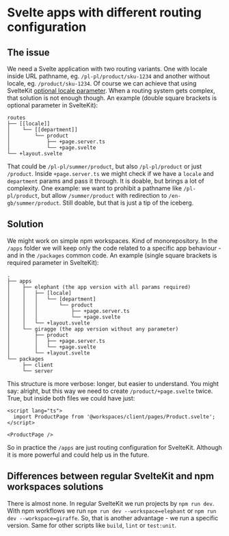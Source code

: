 # Svelte apps with different routing configuration

## The issue

We need a Svelte application with two routing variants. One with locale inside URL pathname, eg. `/pl-pl/product/sku-1234` and another without locale, eg. `/product/sku-1234`.
Of course we can achieve that using SvelteKit [optional locale parameter](https://svelte.dev/docs/kit/advanced-routing#Optional-parameters). When a routing system gets complex, that solution is not enough though.
An example (double square brackets is optional parameter in SvelteKit):

```
routes
├── [[locale]]
│    └── [[department]]
│        └── product
│            ├── +page.server.ts
│            └── +page.svelte
└── +layout.svelte
```

That could be `/pl-pl/summer/product`, but also `/pl-pl/product` or just `/product`. Inside `+page.server.ts` we might check if we have a `locale` and `department` params and pass it through. It is doable, but brings a lot of complexity.
One example: we want to prohibit a pathname like `/pl-pl/product`, but allow `/summer/product` with redirection to `/en-gb/summer/product`. Still doable, but that is just a tip of the iceberg.

## Solution

We might work on simple npm workspaces. Kind of monorepository. In the `/apps` folder we will keep only the code related to a specific app behaviour - and in the `/packages` common code.
An example (single square brackets is required parameter in SvelteKit):

```
.
├── apps
│    ├── elephant (the app version with all params required)
│    │   ├── [locale]
│    │   │   └── [department]
│    │   │       └── product
│    │   │           ├── +page.server.ts
│    │   │           └── +page.svelte
│    │   └── +layout.svelte
│    └── giragge (the app version without any parameter)
│        ├── product
│        │   ├── +page.server.ts
│        │   └── +page.svelte
│        └── +layout.svelte
└── packages
     ├── client
     └── server
```

This structure is more verbose: longer, but easier to understand. You might say: alright, but this way we need to create `/product/+page.svelte` twice. True, but inside both files we could have just:

```Svelte
<script lang="ts">
  import ProductPage from '@workspaces/client/pages/Product.svelte';
</script>

<ProductPage />
```

So in practice the `/apps` are just routing configuration for SvelteKit. Although it is more powerful and could help us in the future.

## Differences between regular SvelteKit and npm workspaces solutions

There is almost none. In regular SvelteKit we run projects by `npm run dev`. With npm workflows we run `npm run dev --workspace=elephant` or `npm run dev --workspace=giraffe`. So, that is another advantage - we run a specific version.
Same for other scripts like `build`, `lint` or `test:unit`.

